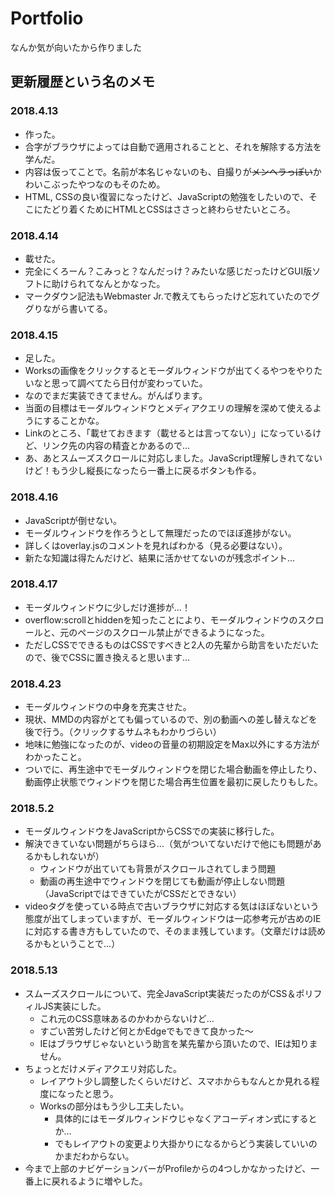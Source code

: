 # Portfolio  
なんか気が向いたから作りました  

## 更新履歴という名のメモ  
### 2018.4.13  
* 作った。  
* 合字がブラウザによっては自動で適用されることと、それを解除する方法を学んだ。  
* 内容は仮ってことで。名前が本名じゃないのも、自撮りが~~メンヘラっぽい~~かわいこぶったやつなのもそのため。  
* HTML, CSSの良い復習になったけど、JavaScriptの勉強をしたいので、そこにたどり着くためにHTMLとCSSはささっと終わらせたいところ。  
### 2018.4.14
* 載せた。
* 完全にくろーん？こみっと？なんだっけ？みたいな感じだったけどGUI版ソフトに助けられてなんとかなった。
* マークダウン記法もWebmaster Jr.で教えてもらったけど忘れていたのでググりながら書いてる。
### 2018.4.15
* 足した。
* Worksの画像をクリックするとモーダルウィンドウが出てくるやつをやりたいなと思って調べてたら日付が変わっていた。
* なのでまだ実装できてません。がんばります。
* 当面の目標はモーダルウィンドウとメディアクエリの理解を深めて使えるようにすることかな。
* Linkのところ、「載せておきます（載せるとは言ってない）」になっているけど、リンク先の内容の精査とかあるので…
* あ、あとスムーズスクロールに対応しました。JavaScript理解しきれてないけど！もう少し縦長になったら一番上に戻るボタンも作る。
### 2018.4.16
* JavaScriptが倒せない。
* モーダルウィンドウを作ろうとして無理だったのでほぼ進捗がない。
* 詳しくはoverlay.jsのコメントを見ればわかる（見る必要はない）。
* 新たな知識は得たんだけど、結果に活かせてないのが残念ポイント…
### 2018.4.17
* モーダルウィンドウに少しだけ進捗が…！
* overflow:scrollとhiddenを知ったことにより、モーダルウィンドウのスクロールと、元のページのスクロール禁止ができるようになった。
* ただしCSSでできるものはCSSですべきと2人の先輩から助言をいただいたので、後でCSSに置き換えると思います…
### 2018.4.23
* モーダルウィンドウの中身を充実させた。
* 現状、MMDの内容がとても偏っているので、別の動画への差し替えなどを後で行う。（クリックするサムネもわかりづらい）
* 地味に勉強になったのが、videoの音量の初期設定をMax以外にする方法がわかったこと。
* ついでに、再生途中でモーダルウィンドウを閉じた場合動画を停止したり、動画停止状態でウィンドウを閉じた場合再生位置を最初に戻したりもした。
### 2018.5.2
* モーダルウィンドウをJavaScriptからCSSでの実装に移行した。
* 解決できていない問題がちらほら…（気がついてないだけで他にも問題があるかもしれないが）
  * ウィンドウが出ていても背景がスクロールされてしまう問題
  * 動画の再生途中でウィンドウを閉じても動画が停止しない問題（JavaScriptではできていたがCSSだとできない）
* videoタグを使っている時点で古いブラウザに対応する気はほぼないという態度が出てしまっていますが、モーダルウィンドウは一応参考元が古めのIEに対応する書き方もしていたので、そのまま残しています。（文章だけは読めるかもということで…）
### 2018.5.13
* スムーズスクロールについて、完全JavaScript実装だったのがCSS＆ポリフィルJS実装にした。
  * これ元のCSS意味あるのかわからないけど…
  * すごい苦労したけど何とかEdgeでもできて良かった～
  * IEはブラウザじゃないという助言を某先輩から頂いたので、IEは知りません。
* ちょっとだけメディアクエリ対応した。
  * レイアウト少し調整したくらいだけど、スマホからもなんとか見れる程度になったと思う。
  * Worksの部分はもう少し工夫したい。
    * 具体的にはモーダルウィンドウじゃなくアコーディオン式にするとか…
    * でもレイアウトの変更より大掛かりになるからどう実装していいのかまだわからない。
* 今まで上部のナビゲーションバーがProfileからの4つしかなかったけど、一番上に戻れるように増やした。
